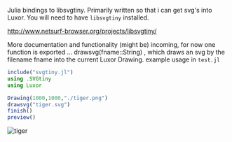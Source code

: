 Julia bindings to libsvgtiny.
Primarily written so that i can get svg's into Luxor.
You will need to have `libsvgtiny` installed. 

http://www.netsurf-browser.org/projects/libsvgtiny/

More documentation and functionality (might be) incoming,
for now one function is exported ...
drawsvg(fname::String) , which draws an svg by the filename
fname into the current Luxor Drawing. 
example usage in `test.jl`

```julia
include("svgtiny.jl")
using .SVGtiny
using Luxor

Drawing(1000,1000,"./tiger.png")
drawsvg("tiger.svg")
finish()
preview()
```

![tiger](https://user-images.githubusercontent.com/58146965/160720532-489f2660-76d4-468d-b362-6042761de120.png)
